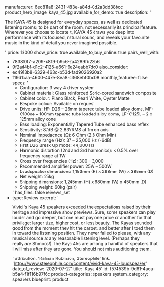 manufacturer: 6ec811a8-2431-483e-a84d-0d2a3dd38bcc
product_hero_image: kaya_45.jpg
available_for_demo: true
description: '<p>The KAYA 45 is designed for everyday spaces, as well as dedicated listening rooms; to be part of the room, not necessarily its principal feature. Wherever you choose to locate it, KAYA 45 draws you deep into performance with its focused, natural sound, and reveals your favourite music in the kind of detail you never imagined possible.</p>'
price: 18000
show_price: true
available_to_buy_online: true
pairs_well_with:
  - 7838f0f7-a209-4819-b9c6-2a4289fb23b6
  - 9f2ad4bf-d1c2-4125-a661-9e24eabb7dc0
also_consider:
  - ec4913b8-6329-463c-b53d-fad9026920a2
  - f19d1caa-4600-447e-8ea8-c368ebf0bc08
monthly_featuree: false
specs: '<ul><li>Configuration: 3 way 4 driver system<br></li><li>Cabinet material: Glass reinforced Soric-cored sandwich composite<br></li><li>Cabinet colour: Piano Black, Pearl White, Oyster Matte<br></li><li>Bespoke colour: Available on request<br></li><li>Drive units: HF: D26 – 26mm tapered tube loaded alloy dome, MF: C100se – 100mm tapered tube loaded alloy dome, LF: C125L – 2 x 125mm alloy cone<br></li><li>Bass loading: Exponentially Tapered Tube enhanced bass reflex<br></li><li>Sensitivity: 87dB @ 2.83VRMS at 1m on axis<br></li><li>Nominal impedacnce (Ω): 6 Ohm (2.8 Ohm Min)<br></li><li>Frequency range (Hz): 37 – 25,000 Hz (-6dB)<br></li><li>First D26 Break Up mode: 44,000 Hz<br></li><li>Harmonic distortion (2nd and 3rd harmonics): &lt; 0.5% over frequency range at 1W<br></li><li>Cross over frequencies (Hz): 300 – 3,000<br></li><li>Recommended amplifier power: 25W – 500W<br></li><li>Loudspeaker dimensions: 1,153mm (H) x 298mm (W) x 385mm (D)<br></li><li>Net weight: 25kg<br></li><li>Shipping dimensions: 1,245mm (H) x 680mm (W) x 450mm (D)<br></li><li>Shipping weight: 60kg (pair)<br></li></ul>'
has_files: false
reivews_set:
  -
    type: Review
    excerpt: '<p>Vivid''s Kaya 45 speakers exceeded the expectations raised by their heritage and impressive show previews. Sure, some speakers can play louder and go deeper, but one must pay one price or another for that privilege: larger size, higher cost, or less beauty. The Kayas sounded good from the moment they hit the carpet, and better after I toed them in toward the listening position. They never failed to please, with any musical source at any reasonable listening level. (Perhaps they really&nbsp;<i>are</i>&nbsp;Shmoos!) The Kaya 45s are among a handful of speakers that I will miss after they are gone. You should not miss auditioning them.</p>'
    attribution: 'Kalman Rubinson, Stereophile'
    link: 'https://www.stereophile.com/content/vivid-kaya-45-loudspeaker'
    date_of_review: '2020-07-27'
title: 'Kaya 45'
id: f574539b-9d61-4aea-b5a4-f1f116b97f6c
product-categories: speakers
system_category: speakers
blueprint: product
